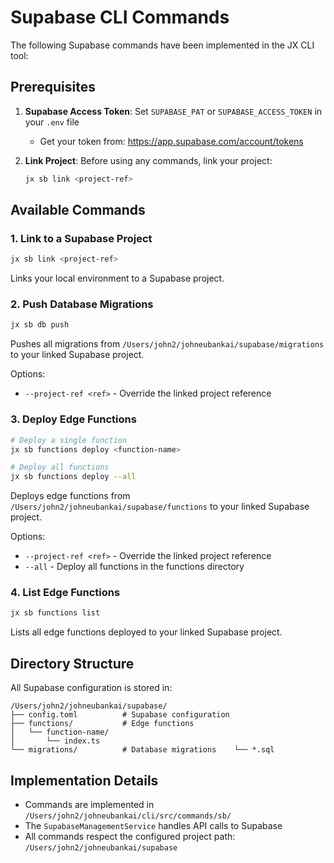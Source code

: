 # Supabase CLI Commands

The following Supabase commands have been implemented in the JX CLI tool:

## Prerequisites

1. **Supabase Access Token**: Set `SUPABASE_PAT` or `SUPABASE_ACCESS_TOKEN` in your `.env` file
   - Get your token from: https://app.supabase.com/account/tokens

2. **Link Project**: Before using any commands, link your project:
   ```bash
   jx sb link <project-ref>
   ```

## Available Commands

### 1. Link to a Supabase Project
```bash
jx sb link <project-ref>
```
Links your local environment to a Supabase project.

### 2. Push Database Migrations
```bash
jx sb db push
```
Pushes all migrations from `/Users/john2/johneubankai/supabase/migrations` to your linked Supabase project.

Options:
- `--project-ref <ref>` - Override the linked project reference
### 3. Deploy Edge Functions
```bash
# Deploy a single function
jx sb functions deploy <function-name>

# Deploy all functions
jx sb functions deploy --all
```
Deploys edge functions from `/Users/john2/johneubankai/supabase/functions` to your linked Supabase project.

Options:
- `--project-ref <ref>` - Override the linked project reference
- `--all` - Deploy all functions in the functions directory

### 4. List Edge Functions
```bash
jx sb functions list
```
Lists all edge functions deployed to your linked Supabase project.

## Directory Structure

All Supabase configuration is stored in:
```
/Users/john2/johneubankai/supabase/
├── config.toml          # Supabase configuration
├── functions/           # Edge functions
│   └── function-name/
│       └── index.ts
└── migrations/          # Database migrations    └── *.sql
```

## Implementation Details

- Commands are implemented in `/Users/john2/johneubankai/cli/src/commands/sb/`
- The `SupabaseManagementService` handles API calls to Supabase
- All commands respect the configured project path: `/Users/john2/johneubankai/supabase`
